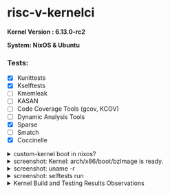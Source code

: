 # risc-v-kernelci
**Kernel Version : 6.13.0-rc2**

**System: NixOS & Ubuntu**
### Tests:
- [x] Kunittests 
- [x] Kselftests
- [ ] Kmemleak
- [ ] KASAN
- [ ] Code Coverage Tools (gcov, KCOV)
- [ ] Dynamic Analysis Tools
- [x] Sparse
- [ ] Smatch
- [x] Coccinelle

<details>
  <summary> custom-kernel boot in nixos? </summary>

## For NixOS (my current system)
I updated the linux_latest kernel pacakge with `src= <linux-6.13.0-rc2 dir>` and custom mod Version inside of a flake file.
```nix
customKernel = pkgs.linuxPackagesFor (pkgs.linux_latest.override {
      argsOverride = rec {
        src = ./linux-6.13.0-rc2; #local source 
        version = "6.13.0";
        modDirVersion = "6.13.0";
      };
    });
in
{
    packages.x86_64-linux = rec {
      kernel = customKernel.kernel;  # Access the kernel derivation specifically
      default = kernel;             # Set the kernel as the default package
    };
}
```
Then imported my package to my system configuration 
```nix
boot.kernelPackages = inputs.customkernel.packages.${pkgs.system}.default;
```

</details>

<details>
  <summary> screenshot: Kernel: arch/x86/boot/bzImage is ready. </summary>

```bash
make defconfig
make -j6 
```
Build Logs: 

![image](https://github.com/user-attachments/assets/b3bff0c8-7919-4a2c-9015-13b1406f04ab)

</details>

<details>
  <summary> screenshot: uname -r </summary>

```bash
  neofetch
  uname -r 
```
  
![neofetch](https://github.com/user-attachments/assets/dbc2bfb4-4aa4-41f1-b925-1368ba30001b)
![uname-r](https://github.com/user-attachments/assets/422302ea-869e-4b59-8cee-ab4a2e5ed22c)
</details>


<details>
  <summary> screenshot: selftests run </summary>
  
![swappy-20250206-034357](https://github.com/user-attachments/assets/ec1f7cf1-70c1-487e-93dc-db34257c9a83)

</details>

<details>
<summary>  Kernel Build and Testing Results Observations </summary>

### **Build Log (`build.log`)**
- **Errors:** 9  
- **Findings:**  
  - Compilation errors related to unresolved symbols in architecture-specific headers.  
  - Fatal errors in inline assembly due to missing dependencies.  
  - No warnings, indicating proper flag handling.  

---

### **Self-Test Logs (`selftest.log`, `selftests-2.log`)**
- **Errors:** 13 (`selftest.log`), 7 (`selftests-2.log`)  
- **Findings Before Fixing Dependencies:**  
  - `syscalls`, `ioctl`, and `breakpoints` tests failed due to missing system calls.  
  - `make[1]: Nothing to be done for 'all'` suggests missing test binaries.  
  - `arm64` and `alsa` self-tests reported failures.  

- **Findings After Fixing Dependencies:**  
  - Resolved missing system calls, reducing failure count.  
  - `arm64` and `breakpoints` tests still failing, likely needing kernel config changes.  

---

### **KUnit Test Log (`kunit-test.log`)**
- **Errors:** 0  
- **Findings:**  
  - **Warnings:** Missing function prototypes in `iomap.c` (`-Wmissing-prototypes`).  
  - **Failures:** 3 test cases failed in low-level I/O operations.  

---

### **Conclusion**
- **Build log shows unresolved symbols in headers.**  
- **Self-tests had missing system calls and binaries.** After fixing, some tests still failed due to kernel config issues.  
- **KUnit tests ran with minor warnings but no critical errors.**  

Further debugging is needed for `arm64` and `breakpoints` failures.

</details>
  




